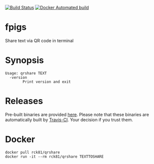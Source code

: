 [![Build Status](https://travis-ci.org/rck/qrshare.svg?branch=master)](https://travis-ci.org/rck/qrshare)
[![Docker Automated build](https://img.shields.io/docker/automated/rck/qrshare.svg)](https://hub.docker.com/r/rck81/qrshare/)

# fpigs
Share text via QR code in terminal

# Synopsis

```
Usage: qrshare TEXT
  -version
    	Print version and exit
```

# Releases
Pre-built binaries are provided [here](https://github.com/rck/qrshare/releases/latest). Please note that these
binaries are automatically built by [Travis-CI](https://travis-ci.org). Your decision if you trust them.

# Docker
```
docker pull rck81/qrshare
docker run -it --rm rck81/qrshare TEXTTOSHARE
```
